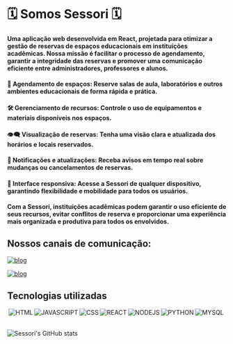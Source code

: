 # 🗓️ Somos Sessori 🗓️

#### Uma aplicação web desenvolvida em React, projetada para otimizar a gestão de reservas de espaços educacionais em instituições acadêmicas. Nossa missão é facilitar o processo de agendamento, garantir a integridade das reservas e promover uma comunicação eficiente entre administradores, professores e alunos.

#### 🔑 Agendamento de espaços: Reserve salas de aula, laboratórios e outros ambientes educacionais de forma rápida e prática.
#### 🛠️ Gerenciamento de recursos: Controle o uso de equipamentos e materiais disponíveis nos espaços.
#### 👁️‍🗨️ Visualização de reservas: Tenha uma visão clara e atualizada dos horários e locais reservados.
#### 💬 Notificações e atualizações: Receba avisos em tempo real sobre mudanças ou cancelamentos de reservas.
#### 📱 Interface responsiva: Acesse a Sessori de qualquer dispositivo, garantindo flexibilidade e mobilidade para todos os usuários.

#### Com a Sessori, instituições acadêmicas podem garantir o uso eficiente de seus recursos, evitar conflitos de reserva e proporcionar uma experiência mais organizada e produtiva para todos os envolvidos.

## Nossos canais de comunicação:
[![blog](  https://img.shields.io/badge/Gmail-D14836?style=for-the-badge&logo=gmail&logoColor=white)](mailto:sessoriapp@gmail.com)

[![blog](https://img.shields.io/badge/YouTube-FF0000?style=for-the-badge&logo=youtube&logoColor=white)](https://www.youtube.com/@SessoriApp)

## Tecnologias utilizadas
<div style="display: flex; flex-wrap: wrap; gap: 3px;"><br/>
  <img align="center" alt="HTML" src="https://img.shields.io/badge/HTML-239120?style=for-the-badge&logo=html5&logoColor=white" /> 

  <img align="center" alt="JAVASCRIPT" src="https://img.shields.io/badge/JavaScript-F7DF1E?style=for-the-badge&logo=javascript&logoColor=black" />

  <img align="center" alt="CSS" src="https://img.shields.io/badge/CSS-239120?&style=for-the-badge&logo=css3&logoColor=white" /> 

  <img align="center" alt="REACT" src="https://img.shields.io/badge/React-20232A?style=for-the-badge&logo=react&logoColor=61DAFB" /> 

  <img align="center" alt="NODEJS" src="https://img.shields.io/badge/Node.js-43853D?style=for-the-badge&logo=node.js&logoColor=white" /> 

  <img align="center" alt="PYTHON" src="https://img.shields.io/badge/Python-3776AB?style=for-the-badge&logo=python&logoColor=white" /> 

  <img align="center" alt="MYSQL" src="https://img.shields.io/badge/MySQL-00000F?style=for-the-badge&logo=mysql&logoColor=white" /> 
</div></br>

![Sessori's GitHub stats](https://github-readme-stats.vercel.app/api?username=sessori&show_icons=true&theme=dark)
